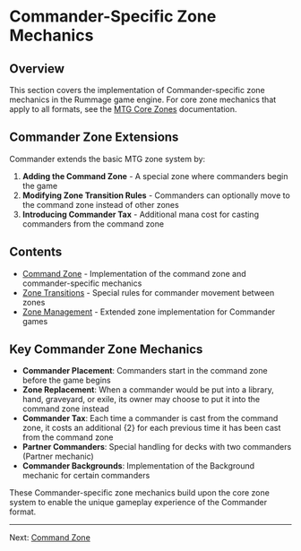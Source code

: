 # Commander-Specific Zone Mechanics

## Overview

This section covers the implementation of Commander-specific zone mechanics in the Rummage game engine. For core zone mechanics that apply to all formats, see the [MTG Core Zones](../../mtg_core/zones/index.md) documentation.

## Commander Zone Extensions

Commander extends the basic MTG zone system by:

1. **Adding the Command Zone** - A special zone where commanders begin the game
2. **Modifying Zone Transition Rules** - Commanders can optionally move to the command zone instead of other zones
3. **Introducing Commander Tax** - Additional mana cost for casting commanders from the command zone

## Contents

- [Command Zone](command_zone.md) - Implementation of the command zone and commander-specific mechanics
- [Zone Transitions](zone_transitions.md) - Special rules for commander movement between zones
- [Zone Management](zone_management.md) - Extended zone implementation for Commander games

## Key Commander Zone Mechanics

- **Commander Placement**: Commanders start in the command zone before the game begins
- **Zone Replacement**: When a commander would be put into a library, hand, graveyard, or exile, its owner may choose to put it into the command zone instead
- **Commander Tax**: Each time a commander is cast from the command zone, it costs an additional {2} for each previous time it has been cast from the command zone
- **Partner Commanders**: Special handling for decks with two commanders (Partner mechanic)
- **Commander Backgrounds**: Implementation of the Background mechanic for certain commanders

These Commander-specific zone mechanics build upon the core zone system to enable the unique gameplay experience of the Commander format.

---

Next: [Command Zone](command_zone.md) 